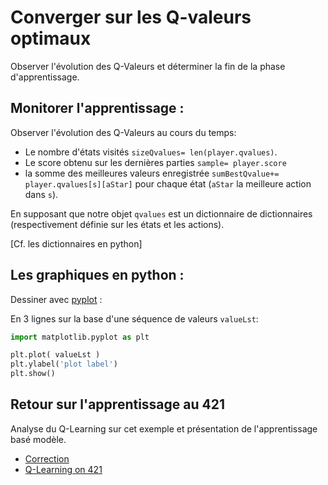 # Converger sur les Q-valeurs optimaux

Observer l'évolution des Q-Valeurs et déterminer la fin de la phase d'apprentissage.

## Monitorer l'apprentissage :

Observer l'évolution des Q-Valeurs au cours du temps:

- Le nombre d'états visités `sizeQvalues= len(player.qvalues)`.
- Le score obtenu sur les dernières parties `sample= player.score`
- la somme des meilleures valeurs enregistrée `sumBestQvalue+= player.qvalues[s][aStar]` pour chaque état (`aStar` la meilleure action dans `s`).

En supposant que notre objet `qvalues` est un dictionnaire de dictionnaires (respectivement définie sur les états et les actions).

[Cf. les dictionnaires en python]

## Les graphiques en python :

Dessiner avec [pyplot](https://matplotlib.org/stable/tutorials/introductory/pyplot.html) :

En 3 lignes sur la base d'une séquence de valeurs `valueLst`:

```python
import matplotlib.pyplot as plt

plt.plot( valueLst )
plt.ylabel('plot label')
plt.show()
```

## Retour sur l'apprentissage au 421

Analyse du Q-Learning sur cet exemple et présentation de l'apprentissage basé modèle.

* [Correction](https://raw.githubusercontent.com/ceri-num/module-DUU/master/codes/playerQ.py)
* [Q-Learning on 421](https://raw.githubusercontent.com/ceri-num/module-DUU/master/notions/qlearning421.pdf)
